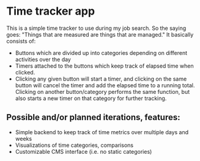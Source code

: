 # Time tracker app

This is a simple time tracker to use during my job search. So the saying goes: "Things that are measured are things that are managed." It basically consists of:   

  - Buttons which are divided up into categories depending on different activities over the day
  - Timers attached to the buttons which keep track of elapsed time when clicked.
  - Clicking any given button will start a timer, and clicking on the same button will cancel the timer and add the elapsed time to a running total. Clicking on another button/category performs the same function, but also starts a new timer on that category for further tracking.

## Possible and/or planned iterations, features:

  - Simple backend to keep track of time metrics over multiple days and weeks
  - Visualizations of time categories, comparisons
  - Customizable CMS interface (i.e. no static categories)
